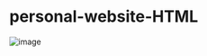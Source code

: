 # personal-website-HTML
![image](https://user-images.githubusercontent.com/80086829/160279114-f7482621-0c6e-4f31-a555-8c9ccbb0da9a.png)
